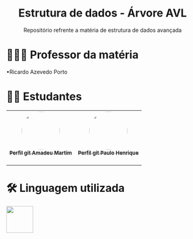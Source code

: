 <h1 align="center">Estrutura de dados - Árvore AVL </h1>
<p align="center"> Repositório refrente a matéria de estrutura de dados avançada</p>
<h1>👨🏽‍🏫 Professor da matéria</h1>
<p>  •Ricardo Azevedo Porto</p>
<h1>👨‍💻 Estudantes</h1>
<p>
  <table>
  <tr>
    <td align="center"><a href="https://github.com/amadeu100401"><img style="border-radius: 50%;" src="https://avatars.githubusercontent.com/u/54649985?v=4" width="100px;" alt=""/><br /><sub><b>Perfil git Amadeu Martim</b></sub></a><br /><a href="https://rocketseat.com.br/" title="Rocketseat"></a><br/></td> <td align="center"><a href="https://github.com/PauloMBittencourt"><img style="border-radius: 50%;" src="https://avatars.githubusercontent.com/u/54875444?v=4" width="100px;" alt=""/><br /><sub><b>Perfil git Paulo Henrique</b></sub></a><br /><a href="https://rocketseat.com.br/" title="Rocketseat"></a><br/></td>
  </tr>
</table>
</p>
<h1> 🛠 Linguagem utilizada</h1>
<p>
  <img src="https://cdn.jsdelivr.net/gh/devicons/devicon/icons/csharp/csharp-original.svg" width="70" height="70"/>
</p>
